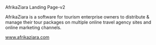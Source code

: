 AfrikaZiara Landing Page-v2

AfrikaZiara is a software for tourism enterprise owners to distribute & manage their tour packages on multiple online travel agency sites and online marketing channels.

www.afrikaziara.com
